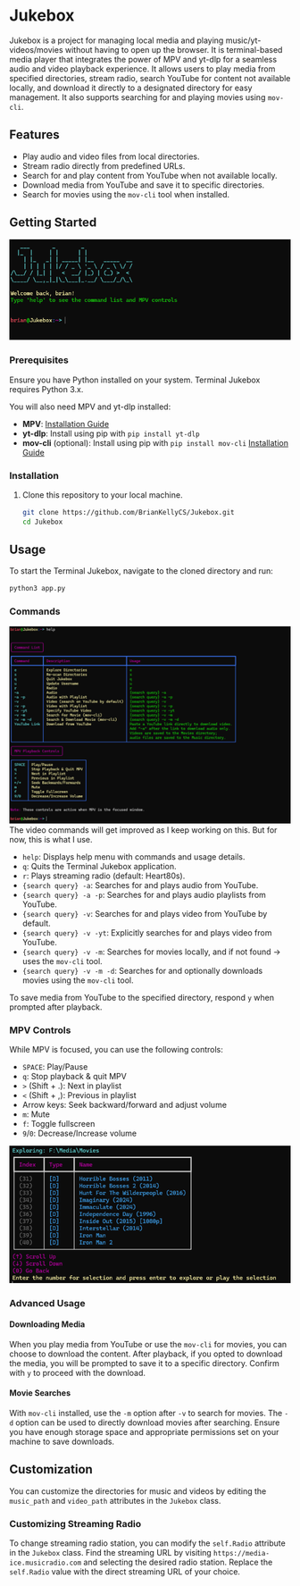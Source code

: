 # Jukebox

Jukebox is a project for managing local media and playing music/yt-videos/movies without having to open up the browser. It is terminal-based media player that integrates the power of MPV and yt-dlp for a seamless audio and video playback experience. It allows users to play media from specified directories, stream radio, search YouTube for content not available locally, and download it directly to a designated directory for easy management. It also supports searching for and playing movies using `mov-cli`.

## Features

- Play audio and video files from local directories.
- Stream radio directly from predefined URLs.
- Search for and play content from YouTube when not available locally.
- Download media from YouTube and save it to specific directories.
- Search for movies using the `mov-cli` tool when installed.

## Getting Started
![welcome screen](./images/welcome.png)
### Prerequisites

Ensure you have Python installed on your system. Terminal Jukebox requires Python 3.x.

You will also need MPV and yt-dlp installed:
- **MPV**: [Installation Guide](https://mpv.io/installation/)
- **yt-dlp**: Install using pip with `pip install yt-dlp`
- **mov-cli** (optional): Install using pip with `pip install mov-cli` [Installation Guide](https://github.com/mov-cli/mov-cli/wiki/Installation)

### Installation

1. Clone this repository to your local machine.
    ```bash
    git clone https://github.com/BrianKellyCS/Jukebox.git
    cd Jukebox
    ```

## Usage

To start the Terminal Jukebox, navigate to the cloned directory and run:

```bash
python3 app.py
```


### Commands
![help menu](./images/help.png)
The video commands will get improved as I keep working on this. But for now, this is what I use.

- `help`: Displays help menu with commands and usage details.
- `q`: Quits the Terminal Jukebox application.
- `r`: Plays streaming radio (default: Heart80s).
- `{search query} -a`: Searches for and plays audio from YouTube.
- `{search query} -a -p`: Searches for and plays audio playlists from YouTube.
- `{search query} -v`: Searches for and plays video from YouTube by default.
- `{search query} -v -yt`: Explicitly searches for and plays video from YouTube.
- `{search query} -v -m`: Searches for movies locally, and if not found -> uses the `mov-cli` tool.
- `{search query} -v -m -d`: Searches for and optionally downloads movies using the `mov-cli` tool.

To save media from YouTube to the specified directory, respond `y` when prompted after playback.

### MPV Controls

While MPV is focused, you can use the following controls:
- `SPACE`: Play/Pause
- `q`: Stop playback & quit MPV
- `>` (Shift + .): Next in playlist
- `<` (Shift + ,): Previous in playlist
- Arrow keys: Seek backward/forward and adjust volume
- `m`: Mute
- `f`: Toggle fullscreen
- `9`/`0`: Decrease/Increase volume


![Alt text describing the image](./images/explore.png)
### Advanced Usage

#### Downloading Media

When you play media from YouTube or use the `mov-cli` for movies, you can choose to download the content. After playback, if you opted to download the media, you will be prompted to save it to a specific directory. Confirm with `y` to proceed with the download.

#### Movie Searches

With `mov-cli` installed, use the `-m` option after `-v` to search for movies. The `-d` option can be used to directly download movies after searching. Ensure you have enough storage space and appropriate permissions set on your machine to save downloads.

## Customization

You can customize the directories for music and videos by editing the `music_path` and `video_path` attributes in the `Jukebox` class.

### Customizing Streaming Radio

To change streaming radio station, you can modify the `self.Radio` attribute in the `Jukebox` class. Find the streaming URL by visiting `https://media-ice.musicradio.com` and selecting the desired radio station. Replace the `self.Radio` value with the direct streaming URL of your choice.


